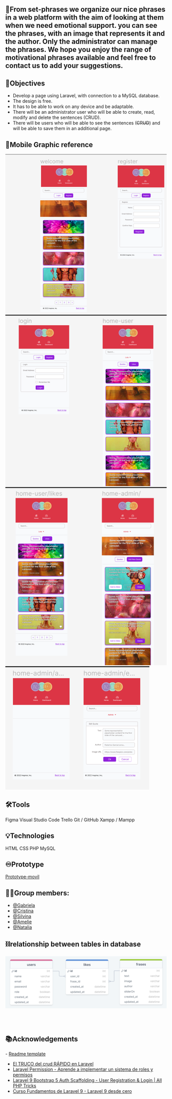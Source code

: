 
## 💜From set-phrases we organize our nice phrases in a web platform with the aim of looking at them when we need emotional support. you can see the phrases, with an image that represents it and the author. Only the administrator can manage the phrases. We hope you enjoy the range of motivational phrases available and feel free to contact us to add your suggestions.

## 📖Objectives

- Develop a page using Laravel, with connection to a MySQL database.
- The design is free.
- It has to be able to work on any device and be adaptable.
- There will be an administrator user who will be able to create, read, modify and delete the sentences (CRUD).
- There will be users who will be able to see the sentences (~~C~~R~~UD~~) and will be able to save them in an additional page.

## 📱Mobile Graphic reference

![Image](public/imgs/img%20readme/Imagen2.png)
![Image](public/imgs/img%20readme/Imagen5.png)
![Image](public/imgs/img%20readme/Imagen6.png)
![Image](public/imgs/img%20readme/Imagen7.png)

## 🛠️Tools
Figma
Visual Studio Code
Trello
Git / GitHub
Xampp / Mampp

## 💡Technologies
HTML
CSS
PHP
MySQL

## ♾️Prototype
[Prototype-movil](https://www.figma.com/proto/i5HU9GC6MikEEwwObSjV6A/Frases-Laravel?node-id=1%3A62&scaling=scale-down&page-id=1%3A59)

## 👩‍💻Group members:
- [@Gabriela](https://github.com/gabrielabarajas)
- [@Cristina](https://github.com/Crisktina)
- [@Silvina](https://github.com/SILLUCERO)   
- [@Amelie](https://github.com/AmelieLT) 
- [@Natalia](https://github.com/NataliaVorobyeva) 

## ⛓relationship between tables in database
![Image](public/imgs/img%20readme/Captura%20de%20pantalla%202023-02-27%20a%20las%2014.22.00.png)
<img src="" width="50%">
 
​
## 📚Acknowledgements

​- [Readme template](https://readme.so/)
- [El TRUCO del crud RÁPIDO en Laravel](https://www.youtube.com/watch?v=dolYESZlh-s)
- [Laravel Permission - Aprende a implementar un sistema de roles y permisos](https://www.youtube.com/watch?v=L42lLOOLB8g)
- [Laravel 9 Bootstrap 5 Auth Scaffolding - User Registration & Login | All PHP Tricks](https://www.allphptricks.com/laravel-9-bootstrap-5-auth-scaffolding/)
- [Curso Fundamentos de Laravel 9 - Laravel 9 desde cero](https://www.youtube.com/playlist?list=PLpKWS6gp0jd_xJyvkbDzoMQLQc-qyFQAE)